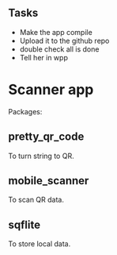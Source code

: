 ## Tasks

- Make the app compile
- Upload it to the github repo
- double check all is done
- Tell her in wpp

# Scanner app

Packages:

## pretty_qr_code

To turn string to QR.

## mobile_scanner

To scan QR data.

## sqflite

To store local data.